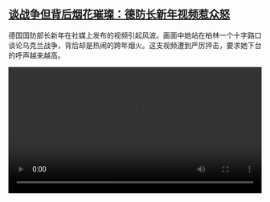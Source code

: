 <!--1672759024000-->
[谈战争但背后烟花璀璨：德防长新年视频惹众怒](https://www.dw.com/zh/%E8%B0%88%E6%88%98%E4%BA%89%E4%BD%86%E8%83%8C%E5%90%8E%E7%83%9F%E8%8A%B1%E7%92%80%E7%92%A8%EF%BC%9A%E5%BE%B7%E9%98%B2%E9%95%BF%E6%96%B0%E5%B9%B4%E8%A7%86%E9%A2%91%E6%83%B9%E4%BC%97%E6%80%92%20/a-64276306)
------

<p>德国国防部长新年在社媒上发布的视频引起风波。画面中她站在柏林一个十字路口谈论乌克兰战争，背后却是热闹的跨年烟火。这支视频遭到严厉抨击，要求她下台的呼声越来越高。</small></p><video src="https://tvdownloaddw-a.akamaihd.net/dwtv_video/flv/vdt_zh/2023/bchi230103_001_lambrecht_01r_AVC_1280x720.mp4" controls style="width:100%"></video>
